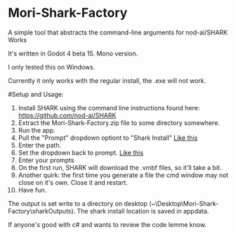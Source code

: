 # Mori-Shark-Factory
A simple tool that abstracts the command-line arguments for nod-ai/SHARK
Works 

It's written in Godot 4 beta 15. Mono version. 

I only tested this on Windows. 

Currently it only works with the regular install, the .exe will not work. 



#Setup and Usage: 
1. Install SHARK using the command line instructions found here: https://github.com/nod-ai/SHARK
2. Extract the Mori-Shark-Factory.zip file to some directory somewhere.
3. Run the app. 
4. Pull the "Prompt" dropdown optiont to "Shark Install" [Like this]( https://github.com/Morichalion/Mori-Shark-Factory/blob/main/Shark-Location.png)
6. Enter the path. 
7. Set the dropdown back to prompt. [Like this](https://github.com/Morichalion/Mori-Shark-Factory/blob/main/promps.png)
8. Enter your prompts
9. On the first run, SHARK will download the .vmbf files, so it'll take a bit.
10. Another quirk: the first time you generate a file the cmd window may not close on it's own. Close it and restart.
11. Have fun. 


The output is set write to a directory on desktop (~\Desktop\Mori-Shark-Factory\sharkOutputs). The shark install location is saved in appdata. 

If anyone's good with c# and wants to review the code lemme know. 
